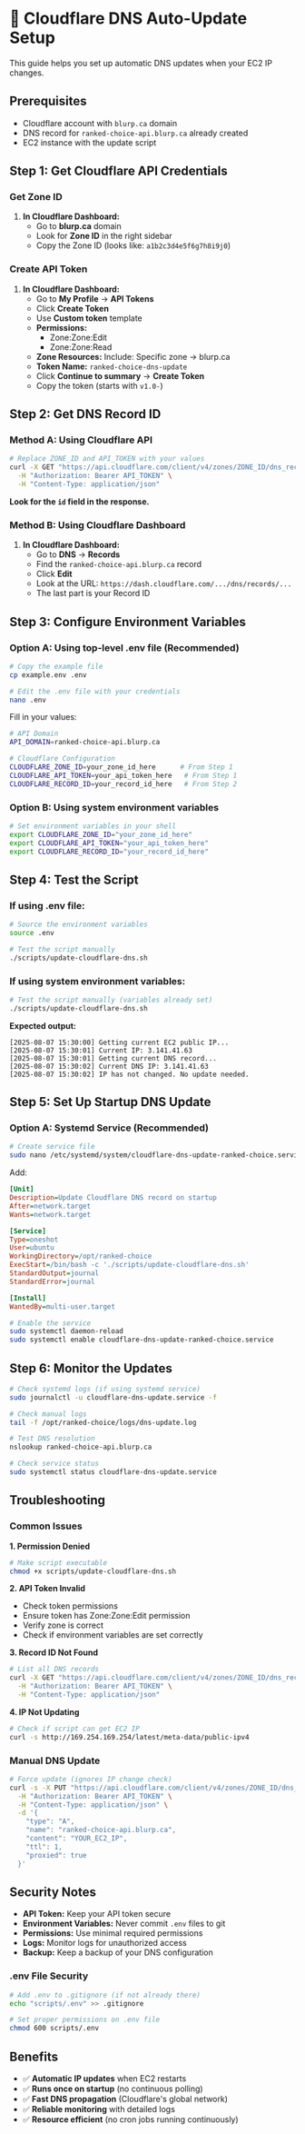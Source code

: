 # 🔄 Cloudflare DNS Auto-Update Setup

This guide helps you set up automatic DNS updates when your EC2 IP changes.

## Prerequisites
- Cloudflare account with `blurp.ca` domain
- DNS record for `ranked-choice-api.blurp.ca` already created
- EC2 instance with the update script

## Step 1: Get Cloudflare API Credentials

### Get Zone ID
1. **In Cloudflare Dashboard:**
   - Go to **blurp.ca** domain
   - Look for **Zone ID** in the right sidebar
   - Copy the Zone ID (looks like: `a1b2c3d4e5f6g7h8i9j0`)

### Create API Token
1. **In Cloudflare Dashboard:**
   - Go to **My Profile** → **API Tokens**
   - Click **Create Token**
   - Use **Custom token** template
   - **Permissions:**
     - Zone:Zone:Edit
     - Zone:Zone:Read
   - **Zone Resources:** Include: Specific zone → blurp.ca
   - **Token Name:** `ranked-choice-dns-update`
   - Click **Continue to summary** → **Create Token**
   - Copy the token (starts with `v1.0-`)

## Step 2: Get DNS Record ID

### Method A: Using Cloudflare API
```bash
# Replace ZONE_ID and API_TOKEN with your values
curl -X GET "https://api.cloudflare.com/client/v4/zones/ZONE_ID/dns_records?name=ranked-choice-api.blurp.ca" \
  -H "Authorization: Bearer API_TOKEN" \
  -H "Content-Type: application/json"
```

**Look for the `id` field in the response.**

### Method B: Using Cloudflare Dashboard
1. **In Cloudflare Dashboard:**
   - Go to **DNS** → **Records**
   - Find the `ranked-choice-api.blurp.ca` record
   - Click **Edit**
   - Look at the URL: `https://dash.cloudflare.com/.../dns/records/...`
   - The last part is your Record ID

## Step 3: Configure Environment Variables

### Option A: Using top-level .env file (Recommended)
```bash
# Copy the example file
cp example.env .env

# Edit the .env file with your credentials
nano .env
```

Fill in your values:
```bash
# API Domain
API_DOMAIN=ranked-choice-api.blurp.ca

# Cloudflare Configuration
CLOUDFLARE_ZONE_ID=your_zone_id_here      # From Step 1
CLOUDFLARE_API_TOKEN=your_api_token_here   # From Step 1
CLOUDFLARE_RECORD_ID=your_record_id_here   # From Step 2
```

### Option B: Using system environment variables
```bash
# Set environment variables in your shell
export CLOUDFLARE_ZONE_ID="your_zone_id_here"
export CLOUDFLARE_API_TOKEN="your_api_token_here"
export CLOUDFLARE_RECORD_ID="your_record_id_here"
```

## Step 4: Test the Script

### If using .env file:
```bash
# Source the environment variables
source .env

# Test the script manually
./scripts/update-cloudflare-dns.sh
```

### If using system environment variables:
```bash
# Test the script manually (variables already set)
./scripts/update-cloudflare-dns.sh
```

**Expected output:**
```
[2025-08-07 15:30:00] Getting current EC2 public IP...
[2025-08-07 15:30:01] Current IP: 3.141.41.63
[2025-08-07 15:30:01] Getting current DNS record...
[2025-08-07 15:30:02] Current DNS IP: 3.141.41.63
[2025-08-07 15:30:02] IP has not changed. No update needed.
```

## Step 5: Set Up Startup DNS Update

### Option A: Systemd Service (Recommended)
```bash
# Create service file
sudo nano /etc/systemd/system/cloudflare-dns-update-ranked-choice.service
```

Add:
```ini
[Unit]
Description=Update Cloudflare DNS record on startup
After=network.target
Wants=network.target

[Service]
Type=oneshot
User=ubuntu
WorkingDirectory=/opt/ranked-choice
ExecStart=/bin/bash -c './scripts/update-cloudflare-dns.sh'
StandardOutput=journal
StandardError=journal

[Install]
WantedBy=multi-user.target
```

```bash
# Enable the service
sudo systemctl daemon-reload
sudo systemctl enable cloudflare-dns-update-ranked-choice.service
```

## Step 6: Monitor the Updates

```bash
# Check systemd logs (if using systemd service)
sudo journalctl -u cloudflare-dns-update.service -f

# Check manual logs
tail -f /opt/ranked-choice/logs/dns-update.log

# Test DNS resolution
nslookup ranked-choice-api.blurp.ca

# Check service status
sudo systemctl status cloudflare-dns-update.service
```

## Troubleshooting

### Common Issues

**1. Permission Denied**
```bash
# Make script executable
chmod +x scripts/update-cloudflare-dns.sh
```

**2. API Token Invalid**
- Check token permissions
- Ensure token has Zone:Zone:Edit permission
- Verify zone is correct
- Check if environment variables are set correctly

**3. Record ID Not Found**
```bash
# List all DNS records
curl -X GET "https://api.cloudflare.com/client/v4/zones/ZONE_ID/dns_records" \
  -H "Authorization: Bearer API_TOKEN" \
  -H "Content-Type: application/json"
```

**4. IP Not Updating**
```bash
# Check if script can get EC2 IP
curl -s http://169.254.169.254/latest/meta-data/public-ipv4
```

### Manual DNS Update
```bash
# Force update (ignores IP change check)
curl -s -X PUT "https://api.cloudflare.com/client/v4/zones/ZONE_ID/dns_records/RECORD_ID" \
  -H "Authorization: Bearer API_TOKEN" \
  -H "Content-Type: application/json" \
  -d '{
    "type": "A",
    "name": "ranked-choice-api.blurp.ca",
    "content": "YOUR_EC2_IP",
    "ttl": 1,
    "proxied": true
  }'
```

## Security Notes

- **API Token:** Keep your API token secure
- **Environment Variables:** Never commit `.env` files to git
- **Permissions:** Use minimal required permissions
- **Logs:** Monitor logs for unauthorized access
- **Backup:** Keep a backup of your DNS configuration

### .env File Security
```bash
# Add .env to .gitignore (if not already there)
echo "scripts/.env" >> .gitignore

# Set proper permissions on .env file
chmod 600 scripts/.env
```

## Benefits

- ✅ **Automatic IP updates** when EC2 restarts
- ✅ **Runs once on startup** (no continuous polling)
- ✅ **Fast DNS propagation** (Cloudflare's global network)
- ✅ **Reliable monitoring** with detailed logs
- ✅ **Resource efficient** (no cron jobs running continuously)

